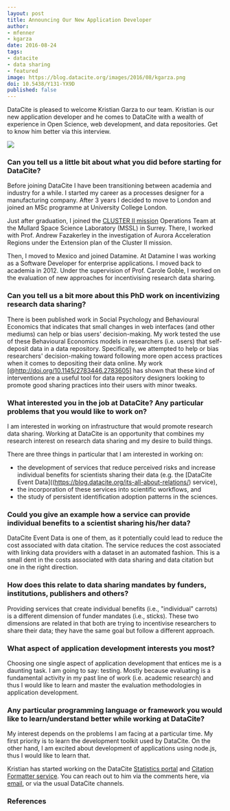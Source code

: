 ```yaml
---
layout: post
title: Announcing Our New Application Developer
author:
- mfenner
- kgarza
date: 2016-08-24
tags:
- datacite
- data sharing
- featured
image: https://blog.datacite.org/images/2016/08/kgarza.png
doi: 10.5438/Y131-YX9D
published: false
---
```

DataCite is pleased to welcome Kristian Garza to our team. Kristian is our new application developer and he comes to DataCite with a wealth of experience in Open Science, web development, and data repositories. Get to know him better via this interview.

![](/images/2016/08/kgarza.png)

### Can you tell us a little bit about what you did before starting for DataCite?

Before joining DataCite I have been transitioning between academia and industry for a while. I started my career as a processes designer for a manufacturing company. After 3 years I decided to move to London and joined an MSc programme at University College London.

Just after graduation, I joined the [CLUSTER II mission](http://www.esa.int/Our_Activities/Operations/Cluster_II_operations) Operations Team at the Mullard Space Science Laboratory (MSSL) in Surrey. There, I worked with Prof. Andrew Fazakerley in the investigation of Aurora Acceleration Regions under the Extension plan of the Cluster II mission.

Then, I moved to Mexico and joined Datamine. At Datamine I was working as a Software Developer for enterprise applications. I moved back to academia in 2012. Under the supervision of Prof. Carole Goble, I worked on the evaluation of new approaches for incentivising research data sharing.

### Can you tell us a bit more about this PhD work on incentivizing research data sharing?

There is been published work in Social Psychology and Behavioural Economics that indicates that small changes in web interfaces (and other mediums) can help or bias users' decision-making. My work tested the use of these Behavioural Economics models in researchers (i.e. users) that self-deposit data in a data repository. Specifically, we attempted to help or bias researchers' decision-making toward following more open access practices when it comes to depositing their data online. My work [@http://doi.org/10.1145/2783446.2783605] has shown that these kind of interventions are a useful tool for data repository designers looking to promote good sharing practices into their users with minor tweaks.

### What interested you in the job at DataCite? Any particular problems that you would like to work on?

I am interested in working on infrastructure that would promote research data sharing. Working at DataCite is an opportunity that combines my research interest on research data sharing and my desire to build things.

There are three things in particular that I am interested in working on:

* the development of services that reduce perceived risks and increase individual benefits for scientists sharing their data (e.g. the [DataCite Event Data]((https://blog.datacite.org/its-all-about-relations/) service),
* the incorporation of these services into scientific workflows, and
* the study of persistent identification adoption patterns in the sciences.

### Could you give an example how a service can provide individual benefits to a scientist sharing his/her data?

DataCite Event Data is one of them, as it potentially could lead to reduce the cost associated with data citation. The service reduces the cost associated with linking data providers with a dataset in an automated fashion. This is a small dent in the costs associated with data sharing and data citation but one in the right direction.

### How does this relate to data sharing mandates by funders, institutions, publishers and others?

Providing services that create individual benefits (i.e., "individual" carrots) is a different dimension of funder mandates (i.e., sticks). These two dimensions are related in that both are trying to incentivise researchers to share their data; they have the same goal but follow a different approach.

### What aspect of application development interests you most?

Choosing one single aspect of application development that entices me is a daunting task. I am going to say: testing. Mostly because evaluating is a fundamental activity in my past line of work (i.e. academic research) and thus I would like to learn and master the evaluation methodologies in application development.

### Any particular programming language or framework you would like to learn/understand better while working at DataCite?

My interest depends on the problems I am  facing at a particular time. My first priority is to learn the development toolkit used by DataCite. On the other hand, I am excited about development of applications using node.js, thus I would like to learn that.

Kristian has started working on the DataCite [Statistics portal](https://www.datacite.org/stats.html) and [Citation Formatter service](https://www.datacite.org/citation.html). You can reach out to him via the comments here, via [email](mailto:kgarza@datacite.org), or via the usual DataCite channels.

### References
